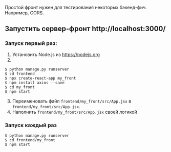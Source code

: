 Простой фронт нужен для тестирования некоторых бэкенд-фич.
Например, CORS.
## Запустить сервер-фронт http://localhost:3000/
### Запуск первый раз:
1. Установить Node.js из https://nodejs.org
2. 
```
$ python manage.py runserver 
$ cd frontend
$ npx create-react-app my_front
$ npm install axios --save
$ cd my_front
$ npm start
```
3. Переименовать файл `frontend/my_front/src/App.jsx` в `frontend/my_front/src/App.jsx`.
4. Наполнить `frontend/my_front/src/App.jsx` своей логикой


### Запуск каждый раз
```
$ python manage.py runserver
$ cd frontend/my_front
$ npm start
```